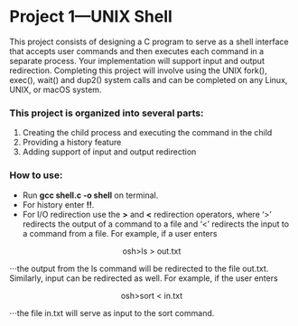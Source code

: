 # Project 1—UNIX Shell

This project consists of designing a C program to serve as a shell interface
that accepts user commands and then executes each command in a separate
process. Your implementation will support input and output redirection.
Completing this project will involve using the UNIX fork(), exec(), wait()
and dup2() system calls and can be completed on any Linux, UNIX, or macOS
system.

### This project is organized into several parts:
1. Creating the child process and executing the command in the child
2. Providing a history feature
3. Adding support of input and output redirection

### How to use:
- Run **gcc shell.c -o shell** on terminal.
- For history enter **!!**.
- For I/O redirection use the **>** and **<** redirection operators, where ‘>’ redirects the output of a command to a file and ‘<’ redirects
the input to a command from a file. For example, if a user enters

<p align="center">
    osh>ls > out.txt
</p>

⋅⋅⋅the output from the ls command will be redirected to the file out.txt. Similarly, input can be redirected as well. For example, if the user enters

<p align="center">
    osh>sort < in.txt
</p>

⋅⋅⋅the file in.txt will serve as input to the sort command.
